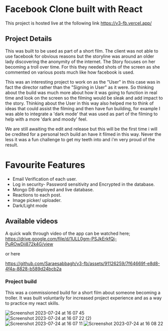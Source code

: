 
# Facebook Clone built with React

This project is hosted live at the following link https://v3-fb.vercel.app/

## Project Details
This was built to be used as part of a short film. The client was not able to use facebook for obvious reasons but the storyline was around an older lady discovering the anonymity of the internet. The Story focuses on her becoming a troll over time. For this they needed shots of the screen as she commented on various posts much like how facebook is used. 

This was an interesting project to work on as the "User" in this case was in fact the director rather than the "Signing in User" as it were. So thinking about the build was much more about how it was going to function in real time and look on the screen so the filming would be sleak and add impact to the story. Thinking about the User in this way also helped me to think of ideas that could assist the filming and then have fun building, for example I was able to integrate a 'dark mode' that was used as part of the filming to help with a more 'dark and moody' feel. 

We are still awaiting the edit and release but this will be the first time i will be credited for a personal tech build an have it filmed in this way. Never the less it was a fun challenge to get my teeth into and i'm very proud of the result. 

# Favourite Features
- Email Verification of each user.
- Log in security- Password sensitivity and Encrypted in the database. 
- Mongo DB deployed and live database.
- Reactions to each post.
- Image picker/ uploader.
- Dark/Light mode

## Available videos

A quick walk through video of the app can be watched here;
https://drive.google.com/file/d/1ULL0gm-PSJkErkfQj-PuROwDii872k4G/view

or here


https://github.com/Saraesabbagh/v3-fb/assets/91126259/7f64669f-e8d8-4f4a-8828-b589d24bcb2a


### Project build

This was a commissioned build for a short film about someone becoming a troller. It was built voluntarily for increased project experience and as a way to practice my react skills. 


![Screenshot 2023-07-24 at 16 07 45](https://github.com/Saraesabbagh/v3-fb/assets/91126259/0fb54777-e310-42b9-a8e4-82bd249ee701)
![Screenshot 2023-07-24 at 16 07 22 (2)](https://github.com/Saraesabbagh/v3-fb/assets/91126259/4bc6b69a-6780-4f0c-91c6-dfb20f5b13c6)
![Screenshot 2023-07-24 at 16 07 11](https://github.com/Saraesabbagh/v3-fb/assets/91126259/d149f429-b68a-4345-b6b4-1dc1c6fd8349)
![Screenshot 2023-07-24 at 16 08 22](https://github.com/Saraesabbagh/v3-fb/assets/91126259/12042700-bce4-4d4b-814c-4c5a3d670875)
